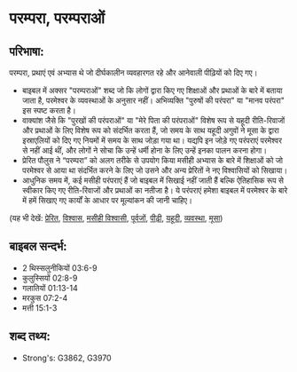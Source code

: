 # परम्परा, परम्पराओं #

## परिभाषा: ##

परम्परा, प्रथाएं एवं अभ्यास थे जो दीर्घकालीन व्यवहारगत रहे और आनेवाली पीढ़ियों को दिए गए।

* बाइबल में अक्सर "परम्पराओं" शब्द जो कि लोगों द्वारा किए गए शिक्षाओं और प्रथाओं के बारे में बताया जाता है, परमेश्वर के व्यवस्थाओं के अनुसार नहीं। अभिव्यक्ति "पुरुषों की परंपरा" या "मानव परंपरा" इस स्पष्ट करता है।
* वाक्यांश जैसे कि "पुरखों की परंपराओं" या "मेरे पिता की परंपराओं" विशेष रूप से यहूदी रीति-रिवाजों और प्रथाओं के लिए विशेष रूप को संदर्भित करता हैं, जो समय के साथ यहूदी अगुवों ने मूसा के द्वारा इस्राएलियों को दिए गए नियमों में समय के साथ जोड़ा गया था। यद्यपि इन जोड़े गए परंपराएं परमेश्वर से नहीं आई थीं, और लोगों ने सोचा कि उन्हें धर्मी होना के लिए उन्हें इनका पालन करना होगा।
* प्रेरित पौलुस ने “परम्परा” को अलग तरीके से उपयोग किया मसीही अभ्यास के बारे में शिक्षाओं को जो परमेश्वर से आया था संदर्भित करने के लिए जो उसने और अन्य प्रेरितों ने नए विश्वासियों को सिखाया।
* आधुनिक समय में, कई मसीही परंपराएं हैं जो बाइबल में सिखाई नहीं जाती हैं बल्कि ऐतिहासिक रूप से स्वीकार किए गए रीति-रिवाजों और प्रथाओं का नतीजा है। ये परंपराएं हमेशा बाइबल में परमेश्वर के बारे में हमें सिखाए गए कार्यों के आधार पर मूल्यांकन की जानी चाहिए।

(यह भी देखें: [प्रेरित](../apostle.md), [विश्वास](../believer.md), [मसीही विश्वासी](../christian.md), [पूर्वजों](../father.md), [पीढ़ी](../generation.md), [यहूदी](../jew.md), [व्यवस्था](../lawofmoses.md), [मूसा](../moses.md))

## बाइबल सन्दर्भ: ##

* 2 थिस्सलुनीकियों 03:6-9
* कुलुस्सियों 02:8-9
* गलातियों 01:13-14
* मरकुस 07:2-4
* मत्ती 15:1-3

## शब्द तथ्य: ##

* Strong's: G3862, G3970
